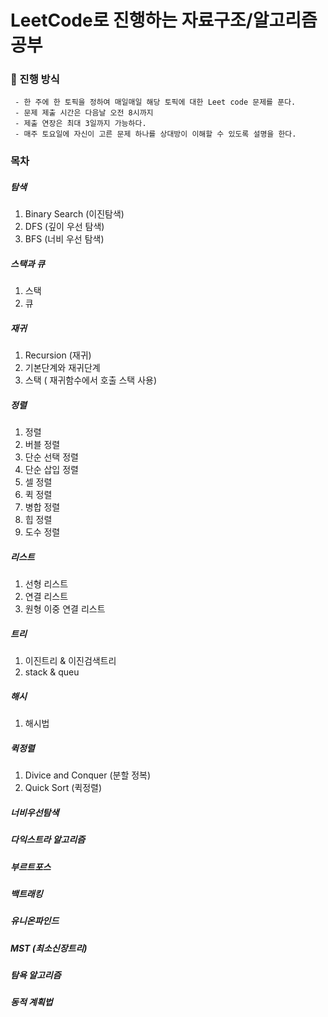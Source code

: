 # LeetCode로 진행하는 자료구조/알고리즘 공부


### 📗 진행 방식
```
 - 한 주에 한 토픽을 정하여 매일매일 해당 토픽에 대한 Leet code 문제를 푼다. 
 - 문제 제출 시간은 다음날 오전 8시까지
 - 제출 연장은 최대 3일까지 가능하다.
 - 매주 토요일에 자신이 고른 문제 하나를 상대방이 이해할 수 있도록 설명을 한다.

```

### 목차 

##### 탐색
1. Binary Search (이진탐색)
2. DFS (깊이 우선 탐색)
3. BFS (너비 우선 탐색)

##### 스택과 큐
1. 스택
2. 큐

##### 재귀
1. Recursion (재귀)
2. 기본단계와 재귀단계 
3. 스택 ( 재귀함수에서 호출 스택 사용)

##### 정렬
1. 정렬
2. 버블 정렬
3. 단순 선택 정렬
4. 단순 삽입 정렬
5. 셀 정렬
6. 퀵 정렬
7. 병합 정렬
8. 힙 정렬
9. 도수 정렬

##### 리스트
1. 선형 리스트
2. 연결 리스트
3. 원형 이중 연결 리스트

##### 트리
1. 이진트리 & 이진검색트리
6. stack & queu

##### 해시
1. 해시법

##### 퀵정렬
1. Divice and Conquer (분할 정복)
2. Quick Sort (퀵정렬)

##### 너비우선탐색

##### 다익스트라 알고리즘

##### 부르트포스

##### 백트래킹

##### 유니온파인드

##### MST (최소신장트리)

##### 탐욕 알고리즘

##### 동적 계획법

